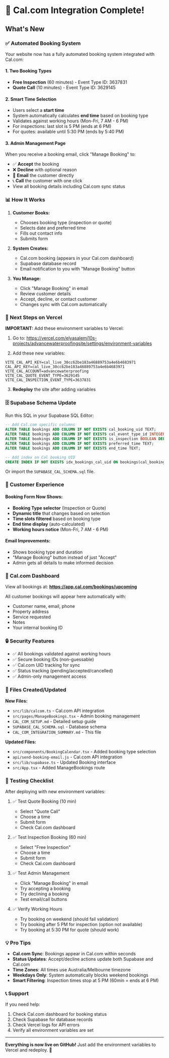 # 🎉 Cal.com Integration Complete!

## What's New

### ✅ Automated Booking System
Your website now has a fully automated booking system integrated with Cal.com:

#### 1. **Two Booking Types**
- **Free Inspection** (60 minutes) - Event Type ID: 3637831
- **Quote Call** (10 minutes) - Event Type ID: 3629145

#### 2. **Smart Time Selection**
- Users select a **start time**
- System automatically calculates **end time** based on booking type
- Validates against working hours (Mon-Fri, 7 AM - 6 PM)
- For inspections: last slot is 5 PM (ends at 6 PM)
- For quotes: available until 5:30 PM (ends by 5:40 PM)

#### 3. **Admin Management Page**
When you receive a booking email, click "Manage Booking" to:
- ✅ **Accept** the booking
- ❌ **Decline** with optional reason
- 📧 **Email** the customer directly
- 📞 **Call** the customer with one click
- View all booking details including Cal.com sync status

### 📊 How It Works

1. **Customer Books:**
   - Chooses booking type (inspection or quote)
   - Selects date and preferred time
   - Fills out contact info
   - Submits form

2. **System Creates:**
   - Cal.com booking (appears in your Cal.com dashboard)
   - Supabase database record
   - Email notification to you with "Manage Booking" button

3. **You Manage:**
   - Click "Manage Booking" in email
   - Review customer details
   - Accept, decline, or contact customer
   - Changes sync with Cal.com automatically

### 🔧 Next Steps on Vercel

**IMPORTANT:** Add these environment variables to Vercel:

1. Go to: https://vercel.com/elyasalemi10s-projects/advancewaterproofingsite/settings/environment-variables

2. Add these new variables:

```env
VITE_CAL_API_KEY=cal_live_30cc62be183a46889753a4e6b4683971
CAL_API_KEY=cal_live_30cc62be183a46889753a4e6b4683971
VITE_CAL_ACCOUNT=advancewaterproofing
VITE_CAL_QUOTE_EVENT_TYPE=3629145
VITE_CAL_INSPECTION_EVENT_TYPE=3637831
```

3. **Redeploy** the site after adding variables

### 🗄️ Supabase Schema Update

Run this SQL in your Supabase SQL Editor:

```sql
-- Add Cal.com specific columns
ALTER TABLE bookings ADD COLUMN IF NOT EXISTS cal_booking_uid TEXT;
ALTER TABLE bookings ADD COLUMN IF NOT EXISTS cal_event_type_id INTEGER;
ALTER TABLE bookings ADD COLUMN IF NOT EXISTS is_inspection BOOLEAN DEFAULT true;
ALTER TABLE bookings ADD COLUMN IF NOT EXISTS preferred_time TEXT;
ALTER TABLE bookings ADD COLUMN IF NOT EXISTS end_time TEXT;

-- Add index on Cal booking UID
CREATE INDEX IF NOT EXISTS idx_bookings_cal_uid ON bookings(cal_booking_uid);
```

Or import the `SUPABASE_CAL_SCHEMA.sql` file.

### 📱 Customer Experience

#### Booking Form Now Shows:
- **Booking Type selector** (Inspection or Quote)
- **Dynamic title** that changes based on selection
- **Time slots filtered** based on booking type
- **End time display** (auto-calculated)
- **Working hours notice** (Mon-Fri, 7 AM - 6 PM)

#### Email Improvements:
- Shows booking type and duration
- "Manage Booking" button instead of just "Accept"
- Admin gets all details to make informed decision

### 🎯 Cal.com Dashboard

View all bookings at:
**https://app.cal.com/bookings/upcoming**

All customer bookings will appear here automatically with:
- Customer name, email, phone
- Property address
- Service requested
- Notes
- Your internal booking ID

### 🔒 Security Features

- ✅ All bookings validated against working hours
- ✅ Secure booking IDs (non-guessable)
- ✅ Cal.com UID tracking for sync
- ✅ Status tracking (pending/accepted/cancelled)
- ✅ Admin-only management access

### 📝 Files Created/Updated

**New Files:**
- `src/lib/calcom.ts` - Cal.com API integration
- `src/pages/ManageBookings.tsx` - Admin booking management
- `CAL_COM_SETUP.md` - Detailed setup guide
- `SUPABASE_CAL_SCHEMA.sql` - Database schema
- `CAL_COM_INTEGRATION_SUMMARY.md` - This file

**Updated Files:**
- `src/components/BookingCalendar.tsx` - Added booking type selection
- `api/send-booking-email.js` - Cal.com API integration
- `src/lib/supabase.ts` - Updated Booking interface
- `src/App.tsx` - Added ManageBookings route

### 🚀 Testing Checklist

After deploying with new environment variables:

1. ✅ Test Quote Booking (10 min)
   - Select "Quote Call"
   - Choose a time
   - Submit form
   - Check Cal.com dashboard

2. ✅ Test Inspection Booking (60 min)
   - Select "Free Inspection"
   - Choose a time
   - Submit form
   - Check Cal.com dashboard

3. ✅ Test Admin Management
   - Click "Manage Booking" in email
   - Try accepting a booking
   - Try declining a booking
   - Test email/call buttons

4. ✅ Verify Working Hours
   - Try booking on weekend (should fail validation)
   - Try booking after 5 PM for inspection (option not available)
   - Try booking at 5:30 PM for quote (should work)

### 💡 Pro Tips

- **Cal.com Sync**: Bookings appear in Cal.com within seconds
- **Status Updates**: Accept/decline actions update both Supabase and Cal.com
- **Time Zones**: All times use Australia/Melbourne timezone
- **Weekdays Only**: System automatically blocks weekend bookings
- **Smart Filtering**: Inspection times stop at 5 PM (60min = ends at 6 PM)

### 📞 Support

If you need help:
1. Check Cal.com dashboard for booking status
2. Check Supabase for database records
3. Check Vercel logs for API errors
4. Verify all environment variables are set

---

**Everything is now live on GitHub!** Just add the environment variables to Vercel and redeploy. 🎊

